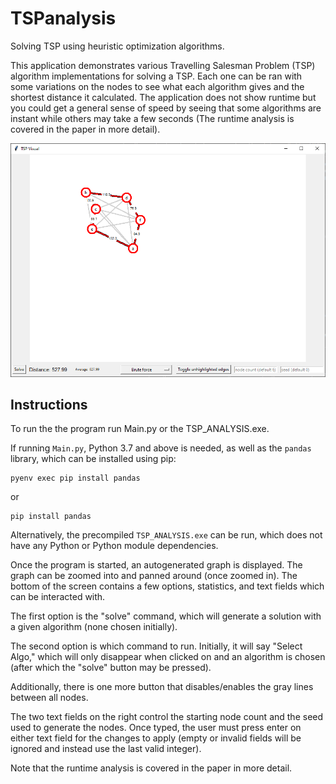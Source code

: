# TSPanalysis
Solving TSP using heuristic optimization algorithms.

This application demonstrates various Travelling Salesman Problem (TSP)
algorithm implementations for solving a TSP. Each one can be ran with some
variations on the nodes to see what each algorithm gives and the shortest
distance it calculated. The application does not show runtime but you could
get a general sense of speed by seeing that some algorithms are instant while
others may take a few seconds (The runtime analysis is covered in the paper in
more detail).

![The GUI after brute-force solving using default settings](example.png)

## Instructions

To run the the program run Main.py or the TSP_ANALYSIS.exe.

If running `Main.py`, Python 3.7 and above is needed, as well as the `pandas`
library, which can be installed using pip:
```shell
pyenv exec pip install pandas
```
or
```shell
pip install pandas
```

Alternatively, the precompiled `TSP_ANALYSIS.exe` can be run, which does not have any Python or Python module dependencies.

Once the program is started, an autogenerated graph is displayed. The graph can be zoomed into and panned around (once zoomed in). The bottom of the screen contains a few options, statistics, and text fields which can be interacted with.

The first option is the "solve" command, which will generate a solution with a given algorithm (none chosen initially).

The second option is which command to run. Initially, it will say "Select Algo," which will only disappear when clicked on and an algorithm is chosen (after which the "solve" button may be pressed).

Additionally, there is one more button that disables/enables the gray lines between all nodes.

The two text fields on the right control the starting node count and the seed used to generate the nodes. Once typed, the user must press enter on either text field for the changes to apply (empty or invalid fields will be ignored and instead use the last valid integer).

Note that the runtime analysis is covered in the paper in more detail.
